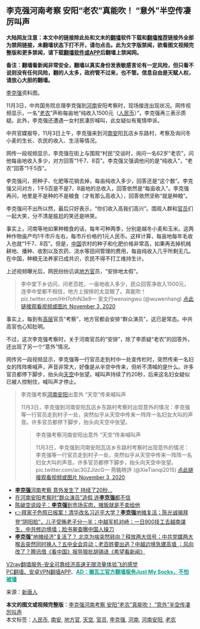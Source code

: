 <h2>李克强河南考察 安阳“老农”真能吹！ “意外”半空传凄厉叫声</h2> <p class="notice"><b>大陆网友注意：本文中的链接除此处和文末的<a href="https://github.com/bannedbook/fanqiang" >翻墙</a>软件下载和<a href="https://github.com/killgcd/justmysocks/blob/master/README.md">翻墙推荐</a>链接外全部为禁网链接，未翻墙状态下打不开，请勿点击。此为文字版禁闻，欲看图文视频完整版和更多禁闻，请下载<a href="https://github.com/bannedbook/fanqiang">翻墙软件或APP</a>后翻墙上禁闻网。</p><p>备注：翻墙看新闻非常安全，翻墙以真实身份发表敏感言论有一定风险，但只看不说则没有任何风险，翻的人太多，政府管不过来，也不管。信息自由是天赋人权，请放心大胆的翻墙。</b></p>  <div class="entry"> <p id="conimg"></p> <p><a href="https://www.bannedbook.org/bnews/tag/%e6%9d%8e%e5%85%8b%e5%bc%ba/" class="st_tag internal_tag" rel="tag" title="标签 李克强 下的日志">李克强</a>资料图。</p> <p>11月3日，中共国务院总理李克强到<a href="https://www.bannedbook.org/bnews/tag/%e6%b2%b3%e5%8d%97/" class="st_tag internal_tag" rel="tag" title="标签 河南 下的日志">河南</a>安阳考察时，现场接连出现状况。网传视频显示，一名“<a href="https://www.bannedbook.org/bnews/tag/%E8%80%81%E5%86%9C/" class="st_tag internal_tag" rel="tag" title="标签 老农 下的日志">老农</a>”声称每亩地“纯收入1500元（<a href="https://www.bannedbook.org/bnews/tag/%e4%ba%ba%e6%b0%91%e5%b8%81/" class="st_tag internal_tag" rel="tag" title="标签 人民币 下的日志">人民币</a>）”，李克强再三表示质疑。此外，李克强还遭遇一女村民凄厉喊叫，此女疑似有冤情申诉。</p> <p>中共官媒报导，11月3日上午，李克强来到河<a href="https://www.bannedbook.org/bnews/tag/%E5%8D%97%E5%AE%89/" class="st_tag internal_tag" rel="tag" title="标签 南安 下的日志">南安</a>阳瓦店乡东路村，考察及询问冬小麦的生长、农民的收入、生活等情况。</p>  <p>网传一段视频显示，李克强在街上与围观“村民”交谈时，询问一名62岁“老农”，问他每亩地收入多少，对方回答“1千7、8百”。李克强又强调他问的是“纯收入”，“老农”回答“1千5百”。</p> <p>李克强问，把种子、化肥等花销去掉，每亩纯收入多少，回答还是“这个数”。李克强又问对方，1千5百是不是7、8亩地的总收入，回答依然是“每亩收入”。李克强再问，地里是不是种的不是粮食（才有那么高收入），回答依然坚称“就是种粮”。</p> <p>李克强问不出所以然，最后只好表示，“你们收入高我们高兴”。围观人群和<a href="https://www.bannedbook.org/bnews/tag/%E5%AE%98%E5%91%98/" class="st_tag internal_tag" rel="tag" title="标签 官员 下的日志">官员</a>们一起大笑，分不清是尴尬的笑还是哄笑。</p> <p>事实上，河南等地如果种粮食的话，每年可种两季，分别是越冬小麦和玉米。这两种作物亩产均1千市斤左右，每市斤价格约1元人民币。这样计算，每亩地每年毛收入也就“1千7、8百”。但是，<span class='wp_keywordlink_affiliate'><a href="https://www.bannedbook.org/" title="中国" target="_blank">中国</a></span>农村的种子和化肥价格非常高，如果再去掉机械耕地、播种、收割以及农药、浇水等田间管理的费用，每亩纯收入几乎所剩无几。在中国，种粮无法养家已成共识，农民不得不打工维持生计。</p>  <p>上述视频曝光后，网民纷纷讥讽<a href="https://www.bannedbook.org/bnews/tag/%e5%9c%b0%e6%96%b9%e5%ae%98/" class="st_tag internal_tag" rel="tag" title="标签 地方官 下的日志">地方官</a>员，“安排地太假”。</p> <blockquote><p>李中堂下乡访问，问老百姓，一亩地收入多少，民众回答净收入1500元，连李中堂都不相信，地方上按排的太显眼了。真能吹！ pic.twitter.com/HH7ofnN3e9— 吴文行wenxingwu (@wuwenhang) <a href="https://twitter.com/wuwenhang/status/1323585575245500416?ref_src=twsrc%5Etfw">点此链接观看视频或图片 November 3, 2020</a></p></blockquote> <p>事实上，每到有<span class='wp_keywordlink_affiliate'><a href="https://www.bannedbook.org/bnews/ccpdope/" title="中共高层内幕" target="_blank">高层</a></span>官员“考察”，地方官都会安排“群众演员”，这已是常态。中共高官也心知肚明。</p> <p>不过，这次李克强考察时，关于河南官员的“安排”，除了李质疑“老农”的回答外，还出现了另一个“意外”情况。</p>  <p>网传另一段视频显示，李克强等一行官员走到村中一处宣传栏时，突然传来一名妇女的阵阵嘶喊声，声音非常大，好像是从半空中传来，但听不清喊的是什么。许多官员都停下脚步，抬头向<a href="https://www.bannedbook.org/bnews/tag/%E5%A4%A9%E7%A9%BA/" class="st_tag internal_tag" rel="tag" title="标签 天空 下的日志">天空</a>中张望。喊叫声持续了约20秒，后来这名妇女疑似已被人控制住，喊叫声才停止。</p> <blockquote><p>李克强考察<a href="https://www.bannedbook.org/bnews/tag/%E6%B2%B3%E5%8D%97%E5%AE%89%E9%98%B3/" class="st_tag internal_tag" rel="tag" title="标签 河南安阳 下的日志">河南安阳</a>出意外 “天空”传来喊叫声</p> <p>11月3日，李克强到河南安阳瓦店乡东路村考察时出现意外的情况：李克强等一行官员走到村子一处，突然似乎从天空中传来一阵阵一名妇女大叫的声音。许多官员都停下脚步，抬头向天空中张望。</p> <blockquote><p>李克强考察河南安阳出意外 “天空”传来喊叫声</p>  <p>11月3日，李克强到河南安阳瓦店乡东路村考察时出现意外的情况：李克强等一行官员走到村子一处，突然似乎从天空中传来一阵阵一名妇女大叫的声音。许多官员都停下脚步，抬头向天空中张望。pic.twitter.com/ac3GZJlzcG— 燕銘時評 (@XieTianqi2015) <a href="https://twitter.com/XieTianqi2015/status/1323686824712220672?ref_src=twsrc%5Etfw">点此链接观看视频或图片 November 3, 2020</a></p></blockquote> </blockquote> <ul class='op-related-articles' title='相关阅读'> <li><a href='https://www.bannedbook.org/bnews/cnnews/20201104/1425386.html' target='_blank'><b>李克强</b>河南考察 意外发生了 持续了20秒…</a></li> <li><a href='https://www.bannedbook.org/bnews/cnnews/20201104/1425340.html' target='_blank'>在河南安阳考察时“群众演员”造假 连<b>李克强</b>都不信</a></li> <li><a href='https://www.bannedbook.org/bnews/cbnews/20201104/1425323.html' target='_blank'>陈破空说段子：<b>李克强</b>到市场买肉，摊贩就是不卖给他</a></li> <li><a href='https://www.bannedbook.org/bnews/bannedvideo/20201022/1418264.html' target='_blank'>👉拜家子色照已报案！清华改名习近平大学？<b>李克强</b>地摊复活；陈光诚揭拜登“阴阳脸”，儿子受贿老子分一半；中越军机对峙；一日900技工去越南谋生，中共修边境墙；脸书审查曝中国人操刀</a></li> <li><a href='https://www.bannedbook.org/bnews/bannedvideo/20201022/1418137.html' target='_blank'><b>李克强</b>”地摊经济"复活了？ 北京为啥突然转向？释放两大信号；中共党媒两大喉舌突然同时换人？五中全会异动；老百姓要出逃？中越边境急建高墙 ；风向改了？腾讯借《看中国》报导狠批胡锡进《希望看新闻》</a></li> </ul> <p class="texttj"> <a href="https://www.bannedbook.org/forum23/topic22702.html" target="_blank">V2ray翻墙服务-安全可靠经济高速无限流量体验飞的感觉</a><br/> <a href="https://github.com/bannedbook/fanqiang/wiki/%E7%A6%81%E9%97%BB%E7%BD%91%E5%AE%89%E5%8D%93%E7%BF%BB%E5%A2%99%E6%96%B0%E9%97%BBAPP" target="_blank">PC翻墙、安卓VPN翻墙APP</a>、<span onclick="window.open('https://github.com/killgcd/justmysocks/blob/master/README.md')" style="font-weight:bold;color:#00A191;cursor:pointer;text-decoration:underline;outline:none">AD：搬瓦工官方翻墙服务Just My Socks，不怕被墙</span></p><p> 来源：<span class='wp_keywordlink_affiliate'><a href="https://www.ntdtv.com/" title="新唐人">新唐人</a></span> </p><a name='sharetosocial'></a>       <div><b>本文的图文或视频完整版</b>：<a href='https://www.bannedbook.org/bnews/cbnews/20201104/1425524.html'>李克强河南考察 安阳“老农”真能吹！ “意外”半空传凄厉叫声</a></div>  </div><!--END ENTRY--> <div class="postfooter"> <div>本文标签：<a href="https://www.bannedbook.org/bnews/tag/%e4%ba%ba%e6%b0%91%e5%b8%81/" rel="tag">人民币</a>, <a href="https://www.bannedbook.org/bnews/tag/%E5%8D%97%E5%AE%89/" rel="tag">南安</a>, <a href="https://www.bannedbook.org/bnews/tag/%e5%9c%b0%e6%96%b9%e5%ae%98/" rel="tag">地方官</a>, <a href="https://www.bannedbook.org/bnews/tag/%E5%A4%A9%E7%A9%BA/" rel="tag">天空</a>, <a href="https://www.bannedbook.org/bnews/tag/%E5%AE%98%E5%91%98/" rel="tag">官员</a>, <a href="https://www.bannedbook.org/bnews/tag/%e6%9d%8e%e5%85%8b%e5%bc%ba/" rel="tag">李克强</a>, <a href="https://www.bannedbook.org/bnews/tag/%e6%b2%b3%e5%8d%97/" rel="tag">河南</a>, <a href="https://www.bannedbook.org/bnews/tag/%E6%B2%B3%E5%8D%97%E5%AE%89%E9%98%B3/" rel="tag">河南安阳</a>, <a href="https://www.bannedbook.org/bnews/tag/%E8%80%81%E5%86%9C/" rel="tag">老农</a></div>  </div><!--END POSTFOOTER--> 